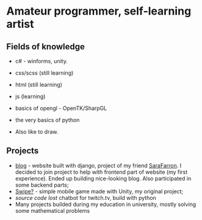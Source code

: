 # Amateur programmer, self-learning artist

## Fields of knowledge
+ c# - winforms, unity.
+ css/scss (still learning)
+ html (still learning)
+ js (learning)
+ basics of opengl - OpenTK/SharpGL
+ the very basics of python

+ Also like to draw. <!--[pixiv profile](https://www.pixiv.net/en/users/75899055)-->

## Projects
+ [blog](https://github.com/SaraFarron/Blog) - website built with django, project of my friend [SaraFarron](https://github.com/SaraFarron). I decided to join project to help with frontend part of website (my first experience). Ended up building nice-looking blog. Also participated in some backend parts;
+ [Swipe?](https://github.com/YaredFall/swipe_game) - simple mobile game made with Unity, my original project;
+ *source code lost* chatbot for twitch.tv, build with python
+ Many projects builded during my education in university, mostly solving some mathematical problems

<!--
**YaredFall/YaredFall** is a ✨ _special_ ✨ repository because its `README.md` (this file) appears on your GitHub profile.

Here are some ideas to get you started:

- 🔭 I’m currently working on ...
- 🌱 I’m currently learning ...
- 👯 I’m looking to collaborate on ...
- 🤔 I’m looking for help with ...
- 💬 Ask me about ...
- 📫 How to reach me: ...
- 😄 Pronouns: ...
- ⚡ Fun fact: ...
-->
